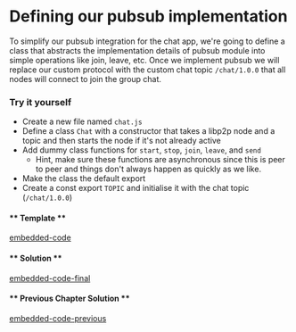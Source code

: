 # Defining our pubsub implementation

To simplify our pubsub integration for the chat app, we're going to define a class that abstracts the implementation details of pubsub module into simple operations like join, leave, etc. Once we implement pubsub we will replace our custom protocol with the custom chat topic `/chat/1.0.0` that all nodes will connect to join the group chat.

### Try it yourself

- Create a new file named `chat.js`
- Define a class `Chat` with a constructor that takes a libp2p node and a topic and then starts the node if it's not already active
- Add dummy class functions for `start`, `stop`, `join`, `leave`, and `send`
  - Hint, make sure these functions are asynchronous since this is peer to peer and things don't always happen as quickly as we like.
- Make the class the default export
- Create a const export `TOPIC` and initialise it with the chat topic (`/chat/1.0.0`)

<!-- tabs:start -->

#### ** Template **

[embedded-code](../assets/6/6.0-template-code.js ':include :type=code embed-template')

#### ** Solution **

[embedded-code-final](../assets/6/6.0-finished-code.js ':include :type=code embed-final')

#### ** Previous Chapter Solution **

[embedded-code-previous](../assets/1/1.0-finished-code.js ':include :type=code embed-previous')

<!-- tabs:end -->
